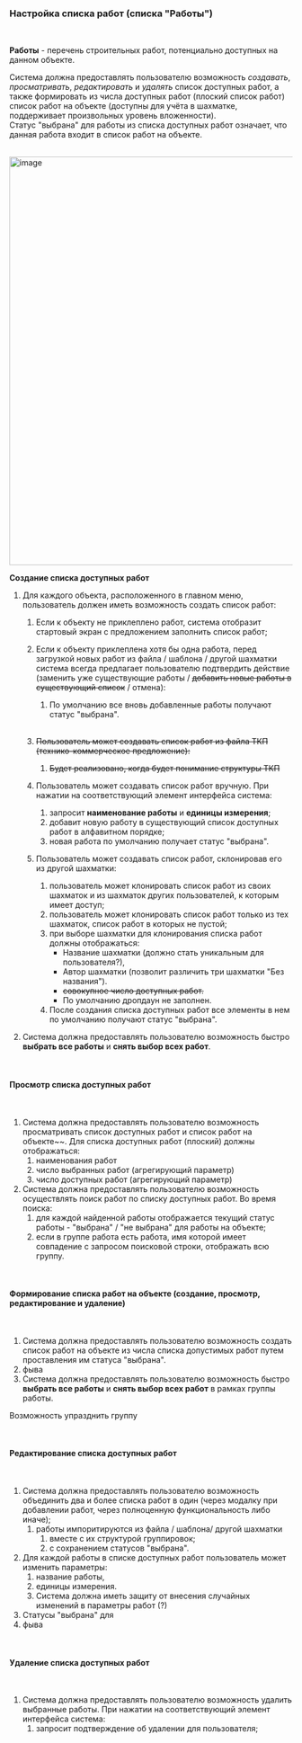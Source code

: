 ### Настройка списка работ (списка "Работы")  

<br>

**Работы** - перечень строительных работ, потенциально доступных на данном объекте.   

Система должна предоставлять пользователю возможность _создавать_, _просматривать_, _редактировать_ и _удалять_ список доступных работ, а также формировать из числа доступных работ (плоский список работ) список работ на объекте (доступны для учёта в шахматке, поддерживает произвольных уровень вложенности).  
Статус "выбрана" для работы из списка доступных работ означает, что данная работа входит в список работ на объекте.  
<br>

<img width="727" alt="image" src="https://user-images.githubusercontent.com/122552428/212556648-078c9611-9280-40ef-baaf-ca7692968db7.png">
<br>

**Создание списка доступных работ**

1. Для каждого объекта, расположенного в главном меню, пользователь должен иметь возможность создать список работ:  
    1. Если к объекту не приклеплено работ, система отобразит стартовый экран с предложением заполнить список работ; 
    2. Если к объекту приклеплена хотя бы одна работа, перед загрузкой новых работ из файла / шаблона / другой шахматки система всегда предлагает пользователю подтвердить действие (заменить уже существующие работы / ~~добавить новые работы в существующий список~~ / отмена):
        1. По умолчанию все вновь добавленные работы получают статус "выбрана".   
        <br>
        
    3. ~~Пользователь может создавать список работ из файла ТКП (технико-коммерческое предложение):~~  
        1. ~~Будет реализовано, когда будет понимание структуры ТКП~~  
    4. Пользователь может создавать список работ вручную. При нажатии на соответствующий элемент интерфейса система:  
        1. запросит **наименование работы** и **единицы измерения**;  
        2. добавит новую работу в существующий список доступных работ в алфавитном порядке;  
        3. новая работа по умолчанию получает статус "выбрана".  
    5. Пользователь может создавать список работ, склонировав его из другой шахматки:  
        1. пользователь может клонировать список работ из своих шахматок и из шахматок других пользователей, к которым имеет доступ;  
        2. пользователь может клонировать список работ только из тех шахматок, список работ в которых не пустой;  
        3. при выборе шахматки для клонирования списка работ должны отображаться:  
            - Название шахматки (должно стать уникальным для пользователя?),  
            - Автор шахматки (позволит различить три шахматки "Без названия").  
            - ~~совокупное число доступных работ.~~  
            - По умолчанию дропдаун не заполнен.  
        4. После создания списка доступных работ все элементы в нем по умолчанию получают статус "выбрана".   

2. Система должна предоставлять пользователю возможность быстро **выбрать все работы** и **снять выбор всех работ**.

<br>

#### Просмотр списка доступных работ

<br>

1. Система должна предоставлять пользователю возможность просматривать список доступных работ и список работ на объекте~~. Для списка доступных работ (плоский) должны отображаться:
    1. наименования работ
    2. число выбранных работ (агрегирующий параметр)
    3. число доступных работ (агрегирующий параметр)
2. Система должна предоставлять пользователю возможность осуществлять поиск работ по списку доступных работ. Во время поиска:
    1. для каждой найденной работы отображается текущий статус работы - "выбрана" / "не выбрана" для работы на объекте;
    2. если в группе работа есть работа, имя которой имеет совпадение с запросом поисковой строки, отображать всю группу. 

<br>

#### Формирование списка работ на объекте (создание, просмотр, редактирование и удаление)

<br>

1. Система должна предоставлять пользователю возможность создать список работ на объекте из числа списка допустимых работ путем проставления им статуса "выбрана".
2. фыва
3. Система должна предоставлять пользователю возможность быстро **выбрать все работы** и **снять выбор всех работ** в рамках группы работы.

Возможность упразднить группу


<br>


#### Редактирование списка доступных работ

<br>

1. Система должна предоставлять пользователю возможность объединить два и более списка работ в один (через модалку при добавлении работ, через полноценную функциональность либо иначе);
    1. работы импоритируются из файла / шаблона/ другой шахматки
        1. вместе с их структурой группировок;
        2. с сохранением статусов "выбрана".
3. Для каждой работы в списке доступных работ пользователь может изменить параметры:
    1. название работы,
    2. единицы измерения.
    3. Система должна иметь защиту от внесения случайных изменений в параметры работ (?)
4. Статусы "выбрана" для
5. фыва

<br>



#### Удаление списка доступных работ

<br>

1. Система должна предоставлять пользователю возможность удалить выбранные работы. При нажатии на соответствующий элемент интерфейса система:  
    1. запросит подтверждение об удалении для пользователя;  




